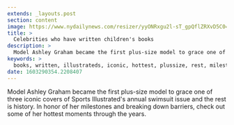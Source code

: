 ```yaml
--- 
extends: _layouts.post 
section: content 
image: https://www.nydailynews.com/resizer/yyONRxgu2l-sT_gpQflZRXvD5C0=/630x630/left/middle/cloudfront-us-east-1.images.arcpublishing.com/tronc/25TI754DJBAIZHUBRUIC7NHV2E.jpg 
title: > 
  Celebrities who have written children's books 
description: > 
  Model Ashley Graham became the first plus-size model to grace one of three iconic covers of Sports Illustrated's annual swimsuit issue and the rest is history.In honor of her milestones and breaking down barriers, check out some of her hottest moments through the years. 
keywords: > 
  books, written, illustrateds, iconic, hottest, plussize, rest, milestones, childrens, issue, swimsuit, moments, model, celebrities 
date: 1603290354.2208407 
--- 
```

<div><p class="preview-text spaced spaced-top story-preview spaced-md hddn-mble hddn-dktp hddn-tbl hddn-mble">Model Ashley Graham became the first plus-size model to grace one of three iconic covers of Sports Illustrated's annual swimsuit issue and the rest is history. In honor of her milestones and breaking down barriers, check out some of her hottest moments through the years.</p>   <p class="flex-container-column"> </p> </div>